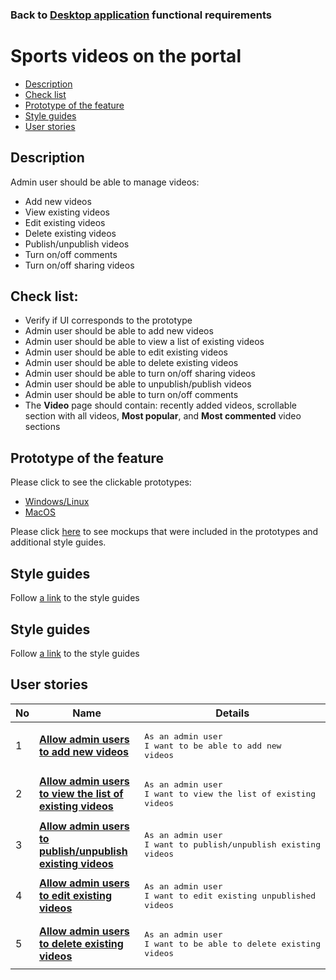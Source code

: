 ### Back to [Desktop application](../../#desktop-application) functional requirements

# Sports videos on the portal

- [Description](#description)
- [Check list](#check-list)
- [Prototype of the feature](#prototype-of-the-feature)
- [Style guides](#style-guides)
- [User stories](#user-stories)

## Description

Admin user should be able to manage videos:
  - Add new videos
  - View existing videos
  - Edit existing videos
  - Delete existing videos
  - Publish/unpublish videos
  - Turn on/off comments
  - Turn on/off sharing videos

## Check list:

  - Verify if UI corresponds to the prototype
  - Admin user should be able to add new videos
  - Admin user should be able to view a list of existing videos
  - Admin user should be able to edit existing videos
  - Admin user should be able to delete existing videos
  - Admin user should be able to turn on/off sharing videos
  - Admin user should be able to unpublish/publish videos
  - Admin user should be able to turn on/off comments
  - The <b>Video</b> page should contain: recently added videos, scrollable section with all videos, <b>Most popular</b>, and <b>Most commented</b> video sections

## Prototype of the feature

Please click to see the clickable prototypes:
  - [Windows/Linux](https://www.figma.com/proto/sj5B0S3PKcVWlggJ2Kn6ef/Video-Page?page-id=0%3A1073&node-id=8616%3A2300&viewport=266%2C48%2C0.04&scaling=min-zoom&starting-point-node-id=8616%3A2300&show-proto-sidebar=1)
  - [MacOS](https://www.figma.com/proto/sj5B0S3PKcVWlggJ2Kn6ef/Video-Page?page-id=0%3A1&node-id=8614%3A1735&viewport=266%2C48%2C0.11&scaling=min-zoom&starting-point-node-id=8614%3A1735&show-proto-sidebar=1)

Please click [here](https://www.figma.com/file/sj5B0S3PKcVWlggJ2Kn6ef/Video-Page?node-id=0%3A1) to see mockups that were included in the prototypes and additional style guides.

## Style guides

Follow [a link](https://www.figma.com/proto/0zkkf5WC77OSpvyD6YXpFE/Style-guides?page-id=0%3A1&node-id=19%3A5368&viewport=266%2C48%2C0.54&scaling=min-zoom&starting-point-node-id=19%3A5368) to the style guides

## Style guides

Follow [a link](https://www.figma.com/proto/0zkkf5WC77OSpvyD6YXpFE/Style-guides?page-id=0%3A1&node-id=19%3A5368&viewport=266%2C48%2C0.54&scaling=min-zoom&starting-point-node-id=19%3A5368) to the style guides

## User stories

No           |      Name     |   Details
------------ | ------------- | -------------
1 |[**Allow admin users to add new videos**](/sports_hub_portal/desktop_application_features/video_page/user_stories/add_new_video)|<pre>As an admin user<br>I want to be able to add new videos</pre>
2 |[**Allow admin users to view the list of existing videos**](/sports_hub_portal/desktop_application_features/video_page/user_stories/admin_videos_list)|<pre>As an admin user<br>I want to view the list of existing videos</pre>
3 |[**Allow admin users to publish/unpublish existing videos**](/sports_hub_portal/desktop_application_features/video_page/user_stories/publish_unpublish_video)|<pre>As an admin user<br>I want to publish/unpublish existing videos</pre>
4 |[**Allow admin users to edit existing videos**](/sports_hub_portal/desktop_application_features/video_page/user_stories/edit_existing_video)|<pre>As an admin user<br>I want to edit existing unpublished videos</pre>
5 |[**Allow admin users to delete existing videos**](/sports_hub_portal/desktop_application_features/video_page/user_stories/delete_existing_video)|<pre>As an admin user<br>I want to be able to delete existing videos</pre>
